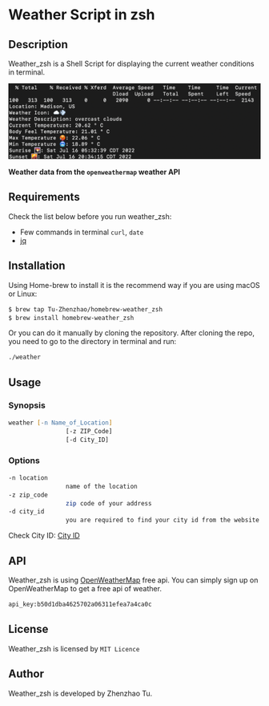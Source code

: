 # Weather Script in zsh

## Description

Weather_zsh is a Shell Script for displaying the current weather conditions in terminal. 

![Demo](https://github.com/Tu-Zhenzhao/homebrew-weather_zsh/blob/main/demo_weather.png)

**Weather data from the `openweathermap` weather API**

## Requirements

Check the list below before you run weather_zsh:

- Few commands in terminal `curl`, `date`
- [jq](https://stedolan.github.io/jq/)

## Installation

Using Home-brew to install it is the recommend way if you are using macOS or Linux:

```zsh
$ brew tap Tu-Zhenzhao/homebrew-weather_zsh
$ brew install homebrew-weather_zsh
```



Or you can do it manually by cloning the repository. After cloning the repo, you need to go to the directory in terminal and run:

```zsh
./weather
```

## Usage

### Synopsis

```zsh
weather [-n Name_of_Location]
				[-z ZIP_Code]
				[-d City_ID]
```

### Options

```zsh
-n location
				name of the location
-z zip_code
				zip code of your address
-d city_id
				you are required to find your city id from the website below
```

Check City ID: [City ID](http://bulk.openweathermap.org/sample/)

## API

Weather_zsh is using [OpenWeatherMap](https://openweathermap.org) free api. You can simply sign up on OpenWeatherMap to get a free api of weather.

```zsh
api_key:b50d1dba4625702a06311efea7a4ca0c
```

## License

Weather_zsh is licensed by `MIT Licence` 

## Author

Weather_zsh is developed by Zhenzhao Tu.

